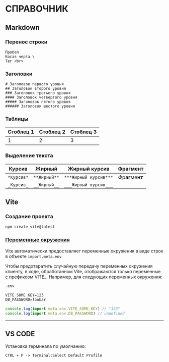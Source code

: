 # СПРАВОЧНИК

## Markdown

### Перенос строки
```
Пробел  
Косая черта \
Тег <br>
```

### Заголовки
```
# Заголовок первого уровня
## Заголовок второго уровня
### Заголовок третьего уровня
#### Заголовок четвертого уровня
##### Заголовок пятого уровня
###### Заголовок шестого уровня
```

### Таблицы

|Стоблец 1|Стоблец 2|Стоблец 3|
|---|---|---|
| 1 | 2 | 3 |

### Выделение текста

| Курсив | Жирный | Жирный курсив |Фрагмент|
|---|---|---|---|
| `*Курсив*` | `**Жирный**` | `***Жирный курсив***` |*Ф*р**аг**ме**нт**|
| `_Курсив_` | `__Жирный__` | `___Жирный курсив___` | |


## Vite

### Создание проекта

```bash
npm create vite@latest
```

### [Переменные окружения](https://vite.dev/guide/env-and-mode.html)

  Vite автоматически предоставляет переменные окружения в виде строк в объекте `import.meta.env`

Чтобы предотвратить случайную передачу переменных окружения клиенту, в коде, обработанном Vite, отображаются только переменные с префиксом VITE_. Например, для следующих переменных окружения:

```txt
.env

VITE_SOME_KEY=123
DB_PASSWORD=foobar
```

```js
console.log(import.meta.env.VITE_SOME_KEY) // "123" 
console.log(import.meta.env.DB_PASSWORD) // undefined
```

---

## VS CODE

Установка терминала по умолчанию:

```vscode
CTRL + P -> Terminal:Select Default Profile 
```
